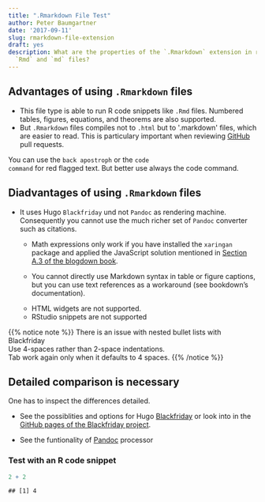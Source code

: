 ```yaml
---
title: ".Rmarkdown File Test"
author: Peter Baumgartner
date: '2017-09-11'
slug: rmarkdown-file-extension
draft: yes
description: What are the properties of the `.Rmarkdown` extension in relation to
  `Rmd` and `md` files?
---
```



## Advantages of using `.Rmarkdown` files

+ This file type is able to run R code snippets like `.Rmd` files. Numbered tables, figures, equations, and theorems are also supported.
+ But `.Rmarkdown` files compiles not to `.html` but to '.markdown' files, which are easier to read. This is particulary important when reviewing [GitHub](https://github.com/) pull requests.

You can use the `back apostroph` or the <code>code command</code> for red flagged text. But better use always the code command.

## Diadvantages of using `.Rmarkdown` files

* It uses Hugo `Blackfriday` und not `Pandoc` as rendering machine. Consequently you cannot use the much richer set of `Pandoc` converter such as citations. 

    + Math expressions only work if you have installed the `xaringan` package and applied the JavaScript solution mentioned in [Section A.3 of the blogdown book](https://bookdown.org/yihui/blogdown/javascript.html).
        
    + You cannot directly use Markdown syntax in table or figure captions, but you can use text references as a workaround (see bookdown’s documentation).
        
  * HTML widgets are not supported.
  * RStudio snippets are not supported


{{% notice note %}}
There is an issue with nested bullet lists with Blackfriday<br />
Use 4-spaces rather than 2-space indentations.<br />
Tab work again only when it defaults to 4 spaces.
{{% /notice %}}

## Detailed comparison is necessary

One has to inspect the differences detailed. 

* See the possiblities and options for Hugo [Blackfriday](https://gohugo.io/content-management/formats/) or look into in the [GitHub pages of the Blackfriday project](https://github.com/russross/blackfriday).

* See the funtionality of [Pandoc](http://pandoc.org/) processor



### Test with an R code snippet

```r
2 + 2
```

```
## [1] 4
```

